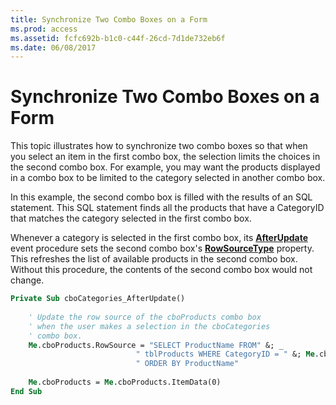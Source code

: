 ```yaml
---
title: Synchronize Two Combo Boxes on a Form
ms.prod: access
ms.assetid: fcfc692b-b1c0-c44f-26cd-7d1de732eb6f
ms.date: 06/08/2017
---
```



# Synchronize Two Combo Boxes on a Form

This topic illustrates how to synchronize two combo boxes so that when you select an item in the first combo box, the selection limits the choices in the second combo box. For example, you may want the products displayed in a combo box to be limited to the category selected in another combo box.

In this example, the second combo box is filled with the results of an SQL statement. This SQL statement finds all the products that have a CategoryID that matches the category selected in the first combo box.

Whenever a category is selected in the first combo box, its  **[AfterUpdate](combobox-afterupdate-event-access.md)** event procedure sets the second combo box's **[RowSourceType](combobox-rowsourcetype-property-access.md)** property. This refreshes the list of available products in the second combo box. Without this procedure, the contents of the second combo box would not change.




```vb
Private Sub cboCategories_AfterUpdate() 
 
    ' Update the row source of the cboProducts combo box 
    ' when the user makes a selection in the cboCategories 
    ' combo box. 
    Me.cboProducts.RowSource = "SELECT ProductName FROM" &; _ 
                            " tblProducts WHERE CategoryID = " &; Me.cboCategories &; _ 
                            " ORDER BY ProductName" 
                             
    Me.cboProducts = Me.cboProducts.ItemData(0) 
End Sub
```


